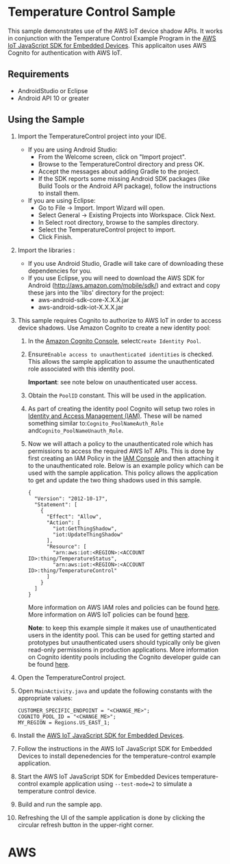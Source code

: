 # Temperature Control Sample

This sample demonstrates use of the AWS IoT device shadow APIs.  It works in conjunction with the Temperature Control Example Program in the [AWS IoT JavaScript SDK for Embedded Devices](https://github.com/aws/aws-iot-device-sdk-js).  This applicaiton uses AWS Cognito for authentication with AWS IoT.

## Requirements

* AndroidStudio or Eclipse
* Android API 10 or greater

## Using the Sample

1. Import the TemperatureControl project into your IDE.
   - If you are using Android Studio:
      * From the Welcome screen, click on "Import project".
      * Browse to the TemperatureControl directory and press OK.
	  * Accept the messages about adding Gradle to the project.
	  * If the SDK reports some missing Android SDK packages (like Build Tools or the Android API package), follow the instructions to install them.
   - If you are using Eclipse:
      * Go to File -> Import. Import Wizard will open.
      * Select General -> Existing Projects into Workspace. Click Next.
      * In Select root directory, browse to the samples directory.
      * Select the TemperatureControl project to import.
      * Click Finish.
	  
1. Import the libraries :
   - If you use Android Studio, Gradle will take care of downloading these dependencies for you.
   - If you use Eclipse, you will need to download the AWS SDK for Android (http://aws.amazon.com/mobile/sdk/) and extract and copy these jars into the 'libs' directory for the project:
      * aws-android-sdk-core-X.X.X.jar
      * aws-android-sdk-iot-X.X.X.jar

1. This sample requires Cognito to authorize to AWS IoT in order to access device shadows. Use Amazon Cognito to create a new identity pool:
    1. In the [Amazon Cognito Console](https://console.aws.amazon.com/cognito/), select`Create Identity Pool`.
    1. Ensure`Enable access to unauthenticated identities` is checked. This allows the sample application to assume the unauthenticated role associated with this identity pool.
    
        **Important**: see note below on unauthenticated user access.
        
    1. Obtain the `PoolID` constant.  This will be used in the application.
    1. As part of creating the identity pool Cognito will setup two roles in [Identity and Access Management (IAM)](https://console.aws.amazon.com/iam/home#roles).  These will be named something similar to:`Cognito_PoolNameAuth_Role` and`Cognito_PoolNameUnauth_Role`.
    1. Now we will attach a policy to the unauthenticated role which has permissions to access the required AWS IoT APIs.  This is done by first creating an IAM Policy in the [IAM Console](https://console.aws.amazon.com/iam/home#policies) and then attaching it to the unauthenticated role.  Below is an example policy which can be used with the sample application.  This policy allows the application to get and update the two thing shadows used in this sample.

    	```
    	{
          "Version": "2012-10-17",
          "Statement": [
            {
              "Effect": "Allow",
              "Action": [
                "iot:GetThingShadow",
                "iot:UpdateThingShadow"
              ],
              "Resource": [
                "arn:aws:iot:<REGION>:<ACCOUNT ID>:thing/TemperatureStatus",
                "arn:aws:iot:<REGION>:<ACCOUNT ID>:thing/TemperatureControl"
              ]
            }
          ]
        }
    	```

        More information on AWS IAM roles and policies can be found [here](http://docs.aws.amazon.com/IAM/latest/UserGuide/access_policies_manage.html).  More information on AWS IoT policies can be found [here](http://docs.aws.amazon.com/iot/latest/developerguide/authorization.html).
    
        **Note**: to keep this example simple it makes use of unauthenticated users in the identity pool.  This can be used for getting started and prototypes but unauthenticated users should typically only be given read-only permissions in production applications.  More information on Cognito identity pools including the Cognito developer guide can be found [here](http://aws.amazon.com/cognito/).

1. Open the TemperatureControl project.

1. Open `MainActivity.java` and update the following constants with the appropriate values:

	```
	CUSTOMER_SPECIFIC_ENDPOINT = "<CHANGE_ME>";
	COGNITO_POOL_ID = "<CHANGE_ME>";
	MY_REGION = Regions.US_EAST_1;
	```

1. Install the [AWS IoT JavaScript SDK for Embedded Devices](https://github.com/aws/aws-iot-device-sdk-js).

1. Follow the instructions in the AWS IoT JavaScript SDK for Embedded Devices to install depenedencies for the temperature-control example application.

1. Start the AWS IoT JavaScript SDK for Embedded Devices temperature-control example application using `--test-mode=2` to simulate a temperature control device.

1. Build and run the sample app.

1. Refreshing the UI of the sample application is done by clicking the circular refresh button in the upper-right corner.
# AWS
